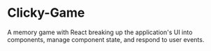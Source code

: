 # Clicky-Game
 A memory game with React breaking up the application's UI into components, manage component state, and respond to user events.
